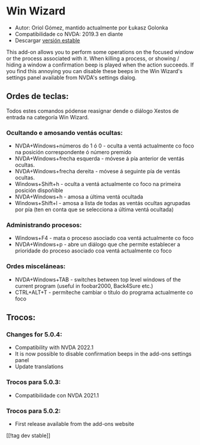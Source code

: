 # Win Wizard #

* Autor: Oriol Gómez, mantido actualmente por Łukasz Golonka
* Compatibilidade co NVDA: 2019.3 en diante
* Descargar [versión estable][1]

This add-on allows you to perform some operations on the focused window or
the process associated with it.  When killing a process, or showing / hiding
a window a confirmation beep is played when the action succeeds.  If you
find this annoying you can disable these beeps in the Win Wizard's settings
panel available from NVDA's settings dialog.

## Ordes de teclas:
Todos estes comandos pódense reasignar dende o diálogo Xestos de entrada na
categoría Win Wizard.
### Ocultando e amosando ventás ocultas:
* NVDA+Windows+números do 1 ó 0 - oculta a ventá actualmente co foco na
  posición correspondente ó número premido
* NVDA+Windows+frecha esquerda - móvese á pía anterior de ventás ocultas.
* NVDA+Windows+frecha dereita - móvese á seguinte pía de ventás ocultas.
* Windows+Shift+h - oculta a ventá actualmente co foco na primeira posición
  dispoñible
* NVDA+Windows+h - amosa a última ventá ocultada
* Windows+Shift+l - amosa a lista de todas as ventás ocultas agrupadas por
  pía (ten en conta que se selecciona a última ventá ocultada)

### Administrando procesos:
* Windows+F4 - mata o proceso asociado coa ventá actualmente co foco
* NVDA+Windows+p - abre un diálogo que che permite establecer a prioridade
  do proceso asociado coa ventá actualmente co foco

### Ordes misceláneas:
* NVDA+Windows+TAB - switches between top level windows of the current
  program (useful in foobar2000, Back4Sure etc.)
* CTRL+ALT+T - permíteche cambiar o título do programa actualmente co foco

## Trocos:

### Changes for 5.0.4:

* Compatibility with NVDA 2022.1
* It is now possible to disable confirmation beeps in the add-ons settings
  panel
* Update translations

### Trocos para 5.0.3:

* Compatibilidade con NVDA 2021.1

### Trocos para 5.0.2:

* First release available from the add-ons website

[[!tag dev stable]]

[1]: https://addons.nvda-project.org/files/get.php?file=winwizard
